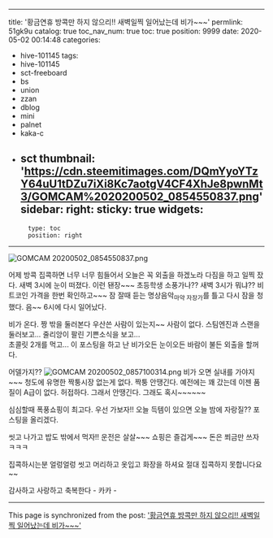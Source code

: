 
---
title: '황금연휴 방콕만 하지 않으리!! 새벽일찍 일어났는데 비가~~~'
permlink: 51gk9u
catalog: true
toc_nav_num: true
toc: true
position: 9999
date: 2020-05-02 00:14:48
categories:
- hive-101145
tags:
- hive-101145
- sct-freeboard
- bs
- union
- zzan
- dblog
- mini
- palnet
- kaka-c
- sct
thumbnail: 'https://cdn.steemitimages.com/DQmYyoYTzY64uU1tDZu7iXi8Kc7aotgV4CF4XhJe8pwnMt3/GOMCAM%2020200502_0854550837.png'
sidebar:
    right:
        sticky: true
widgets:
    -
        type: toc
        position: right
---


![GOMCAM 20200502_0854550837.png](https://cdn.steemitimages.com/DQmYyoYTzY64uU1tDZu7iXi8Kc7aotgV4CF4XhJe8pwnMt3/GOMCAM%2020200502_0854550837.png)

어제 방콕 집콕하면 너무 너무 힘들어서 
오늘은 꼭 외출을 하겠노라 다짐을 하고 일찍 잤다.
새벽 3시에 눈이 떠졌다.  이런 됀장~~~
초등학생 소풍가나??  새벽 3시가 뭐냐??
비트코인 가격을 한번 확인하고~~~ 잠 잘때 듣는
명상음악<sub>마약 자장가</sub>를 틀고 다시 잠을 청했다.
음~~ 6시에 다시 일어났다. 

비가 온다. 
짱 밖을 둘러본다 우산쓴 사람이 있는지~~ 사람이 없다. 
스팀엔진과 스랜을 둘러보고...
줄리앙이 팔린 기쁜소식을  보고...  
초콜릿 2개를 먹고...  이 포스팅을 하고 난 비가오든 눈이오든
바람이 불든 외출을 할꺼다.

어델가지??
![GOMCAM 20200502_0857100314.png](https://cdn.steemitimages.com/DQmYNsjfs5GKfRjHFMF446s6SYZCfARzUauR1CpCgt6TRaD/GOMCAM%2020200502_0857100314.png)
비가 오면 실내를 가야지~~~
청도에 유명한 짝퉁시장  없는게 없다. 
짝퉁 안땡긴다.  예전에는 꽤 갔는데 이젠 품질이 A급이 없다.
허접하다.  그래서 안땡긴다.  그래도 혹시~~~~~~

심심할때 폭풍쇼핑이 최고다.  우선 가보자!!
오늘 득템이 있으면 오늘 밤에 자랑질?? 포스팅을 올리겠다. 

씻고 나가고 밥도 밖에서 먹자!!
운전은 살살~~~  쇼핑은 즐겁게~~~
돈은 쬐금만 쓰자 ㅋㅋㅋ

집콕하시는분 얼렁얼렁
씻고 머리하고 옷입고 화장을 하셔요
절대 집콕하지 못합니다요~~

감사하고 사랑하고 축복한다 - 카카 -

- - -

This page is synchronized from the post: ['황금연휴 방콕만 하지 않으리!! 새벽일찍 일어났는데 비가~~~'](https://steemit.com/@kibumh/51gk9u)
